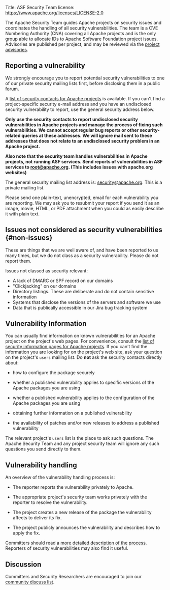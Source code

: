 Title: ASF Security Team
license: https://www.apache.org/licenses/LICENSE-2.0



The Apache Security Team guides Apache projects on security issues 
and coordinates the handling of all security vulnerabilities. The team 
is a CVE Numbering Authority (CNA) covering all Apache projects and is 
the only group able to allocate IDs to Apache Software Foundation project 
issues. Advisories are published per project, and may be reviewed via 
the [project advisories](https://security.apache.org/projects/).

## Reporting a vulnerability

We strongly encourage you to report potential security vulnerabilities to one of
our private security mailing lists first, before disclosing them in a
public forum.

A [list of security contacts for Apache projects](https://security.apache.org/projects/) is
available. If you can't find a project-specific security e-mail address and
you have an undisclosed security vulnerability to report, use
the general security address below.

**Only use the security contacts to report undisclosed security vulnerabilities in Apache projects and
manage the process of fixing such vulnerabilities. We cannot accept
regular bug reports or other security-related queries at these addresses.
We will ignore mail sent to these addresses that does not relate to an undisclosed
security problem in an Apache project.** 

**Also note that the security team handles vulnerabilities in Apache projects,
not running ASF services. Send reports of vulnerabilities in ASF
services to root@apache.org. (This includes issues with apache.org websites)**

The general security mailing list address is:
[security@apache.org](mailto:security@apache.org). This is a private
mailing list.

Please send one plain-text, unencrypted, email for each vulnerability you are reporting.  We may
ask you to resubmit your report if you send it as an image, movie, HTML, or
PDF attachment when you could as easily describe it with plain text.

<a id="known-issues"></a>
## Issues not considered as security vulnerabilities {#non-issues}

These are things that we are well aware of, and have been reported to us many
times, but we do not class as a security vulnerability.
Please do not report them.

Issues not classed as security relevant:

- A lack of DMARC or SPF record on our domains
- "Clickjacking" on our domains
- Directory listings.  These are deliberate and do not contain sensitive information
- Systems that disclose the versions of the servers and software we use
- Data that is publically accessible in our Jira bug tracking system

## Vulnerability Information

You can usually find information on known vulnerabilities for an Apache project on the project's web pages. For convenience, consult the [list of
security information pages for Apache projects](projects.html). If you can't find the information you are looking for on the
project's web site, ask your question on the project's `users` mailing list. Do **not** ask the security contacts directly about:

- how to configure the package securely

- whether a published vulnerability applies to specific versions of the Apache
packages you are using

- whether a published vulnerability applies to the configuration of the Apache
packages you are using

- obtaining further information on a published vulnerability

- the availability of patches and/or new releases to address a published
vulnerability

The relevant project's `users` list is the place to ask such questions. The Apache Security Team and any project security
team will ignore any such questions you send directly to them.

## Vulnerability handling

An overview of the vulnerability handling process is:

- The reporter reports the vulnerability privately to Apache.

- The appropriate project's security team works privately with the reporter
to resolve the vulnerability.

- The project creates a new release of the package the vulnerability affects to deliver its fix.

- The project publicly announces the vulnerability and describes how to apply the fix.

Committers should read a [more detailed description of the process](committers.html). Reporters of security vulnerabilities may also find
it useful.


## Discussion

Committers and Security Researchers are encouraged to join our [community discuss list](https://lists.apache.org/list.html?security-discuss@community.apache.org).
